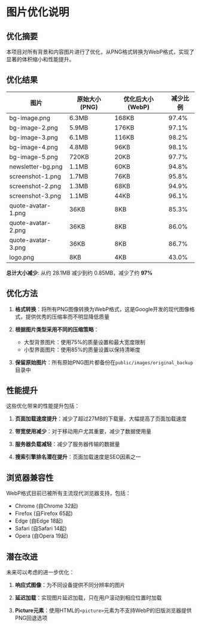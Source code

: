 # 图片优化说明

## 优化摘要

本项目对所有背景和内容图片进行了优化，从PNG格式转换为WebP格式，实现了显著的体积缩小和性能提升。

## 优化结果

| 图片 | 原始大小 (PNG) | 优化后大小 (WebP) | 减少比例 |
|------|--------------|-----------------|---------|
| bg-image.png | 6.3MB | 168KB | 97.4% |
| bg-image-2.png | 5.9MB | 176KB | 97.1% |
| bg-image-3.png | 6.1MB | 116KB | 98.2% |
| bg-image-4.png | 4.8MB | 96KB | 98.1% |
| bg-image-5.png | 720KB | 20KB | 97.7% |
| newsletter-bg.png | 1.1MB | 60KB | 94.8% |
| screenshot-1.png | 1.7MB | 76KB | 95.8% |
| screenshot-2.png | 1.3MB | 68KB | 94.9% |
| screenshot-3.png | 1.1MB | 44KB | 96.1% |
| quote-avatar-1.png | 36KB | 8KB | 85.3% |
| quote-avatar-2.png | 36KB | 8KB | 86.0% |
| quote-avatar-3.png | 36KB | 8KB | 86.7% |
| logo.png | 8KB | 4KB | 43.0% |

**总计大小减少**: 从约 28.1MB 减少到约 0.85MB，减少了约 **97%**

## 优化方法

1. **格式转换**：将所有PNG图像转换为WebP格式，这是Google开发的现代图像格式，提供优秀的压缩率而不明显降低质量
   
2. **根据图片类型采用不同的压缩策略**：
   - 大型背景图片：使用75%的质量设置和最大宽度限制
   - 小型界面图片：使用85%的质量设置以保持清晰度

3. **保留原始图片**：所有原始PNG图片都备份在`public/images/original_backup`目录中

## 性能提升

这些优化带来的性能提升包括：

1. **页面加载速度提升**：减少了超过27MB的下载量，大幅提高了页面加载速度
   
2. **带宽使用减少**：对于移动用户尤其重要，减少了数据使用量
   
3. **服务器负载减轻**：减少了服务器传输的数据量
   
4. **搜索引擎排名潜在提升**：页面加载速度是SEO因素之一

## 浏览器兼容性

WebP格式目前已被所有主流现代浏览器支持，包括：

- Chrome (自Chrome 32起)
- Firefox (自Firefox 65起)
- Edge (自Edge 18起)
- Safari (自Safari 14起)
- Opera (自Opera 19起)

## 潜在改进

未来可以考虑的进一步优化：

1. **响应式图像**：为不同设备提供不同分辨率的图片
   
2. **延迟加载**：实现图片延迟加载，只在用户滚动到相应位置时加载
   
3. **Picture元素**：使用HTML的`<picture>`元素为不支持WebP的旧版浏览器提供PNG回退选项 